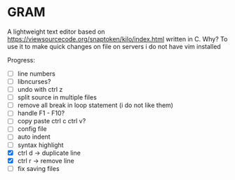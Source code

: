 # GRAM

A lightweight text editor based on https://viewsourcecode.org/snaptoken/kilo/index.html written in C. 
Why? To use it to make quick changes on file on servers i do not have vim installed

Progress:
- [ ] line numbers
- [ ] libncurses?
- [ ] undo with ctrl z
- [ ] split source in multiple files
- [ ] remove all break in loop statement (i do not like them)
- [ ] handle F1 - F10?
- [ ] copy paste ctrl c ctrl v?
- [ ] config file
- [ ] auto indent
- [ ] syntax highlight
- [X] ctrl d -> duplicate line
- [X] ctrl r -> remove line
- [ ] fix saving files